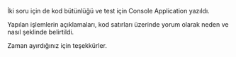 İki soru için de kod bütünlüğü ve test için Console Application yazıldı.

Yapılan işlemlerin açıklamaları, kod satırları üzerinde yorum olarak neden ve nasıl şeklinde belirtildi.

Zaman ayırdığınız için teşekkürler.